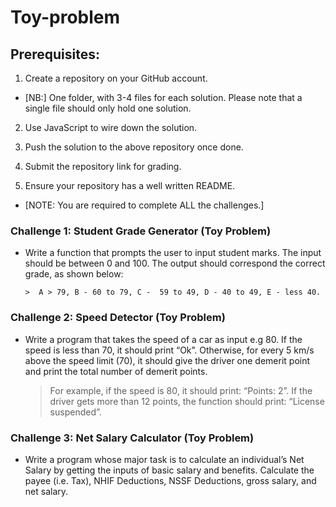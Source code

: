 # Toy-problem

## Prerequisites: 

1. Create a repository on your GitHub account. 

* [NB:] One folder, with 3-4 files for each solution. Please note that a single file should only hold one solution.

2. Use JavaScript to wire down the solution.

3. Push the solution to the above repository once done.

4. Submit the repository link for grading.

5. Ensure your repository has a well written README.

* [NOTE: You are required to complete ALL the challenges.]

 

### Challenge 1: Student Grade Generator (Toy Problem)

* Write a function that prompts the user to input student marks. The input should be between 0 and 100. The output should correspond the correct grade, as shown below: 

      >  A > 79, B - 60 to 79, C -  59 to 49, D - 40 to 49, E - less 40.

 

### Challenge 2: Speed Detector (Toy Problem)

* Write a program that takes the speed of a car as input e.g 80. If the speed is less than 70, it should print “Ok”. Otherwise, for every 5 km/s above the speed limit (70), it should give the driver one demerit point and print the total number of demerit points.

   > For example, if the speed is 80, it should print: “Points: 2”. If the driver gets more than 12 points, the function should print: “License suspended”.

 

### Challenge 3: Net Salary Calculator (Toy Problem)

* Write a program whose major task is to calculate an individual’s Net Salary by getting the inputs of basic salary and benefits. Calculate the payee (i.e. Tax), NHIF Deductions, NSSF Deductions, gross salary, and net salary. 